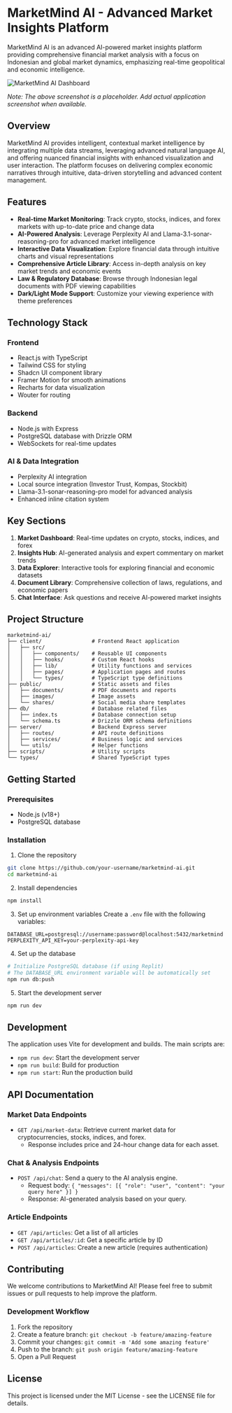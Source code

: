 
# MarketMind AI - Advanced Market Insights Platform

MarketMind AI is an advanced AI-powered market insights platform providing comprehensive financial market analysis with a focus on Indonesian and global market dynamics, emphasizing real-time geopolitical and economic intelligence.

![MarketMind AI Dashboard](https://placeholder-for-dashboard-screenshot.png)

*Note: The above screenshot is a placeholder. Add actual application screenshot when available.*

## Overview

MarketMind AI provides intelligent, contextual market intelligence by integrating multiple data streams, leveraging advanced natural language AI, and offering nuanced financial insights with enhanced visualization and user interaction. The platform focuses on delivering complex economic narratives through intuitive, data-driven storytelling and advanced content management.

## Features

- **Real-time Market Monitoring**: Track crypto, stocks, indices, and forex markets with up-to-date price and change data
- **AI-Powered Analysis**: Leverage Perplexity AI and Llama-3.1-sonar-reasoning-pro for advanced market intelligence
- **Interactive Data Visualization**: Explore financial data through intuitive charts and visual representations
- **Comprehensive Article Library**: Access in-depth analysis on key market trends and economic events
- **Law & Regulatory Database**: Browse through Indonesian legal documents with PDF viewing capabilities
- **Dark/Light Mode Support**: Customize your viewing experience with theme preferences

## Technology Stack

### Frontend
- React.js with TypeScript
- Tailwind CSS for styling
- Shadcn UI component library
- Framer Motion for smooth animations
- Recharts for data visualization
- Wouter for routing

### Backend
- Node.js with Express
- PostgreSQL database with Drizzle ORM
- WebSockets for real-time updates

### AI & Data Integration
- Perplexity AI integration
- Local source integration (Investor Trust, Kompas, Stockbit)
- Llama-3.1-sonar-reasoning-pro model for advanced analysis
- Enhanced inline citation system

## Key Sections

1. **Market Dashboard**: Real-time updates on crypto, stocks, indices, and forex
2. **Insights Hub**: AI-generated analysis and expert commentary on market trends
3. **Data Explorer**: Interactive tools for exploring financial and economic datasets
4. **Document Library**: Comprehensive collection of laws, regulations, and economic papers
5. **Chat Interface**: Ask questions and receive AI-powered market insights

## Project Structure

```
marketmind-ai/
├── client/                # Frontend React application
│   ├── src/
│   │   ├── components/    # Reusable UI components
│   │   ├── hooks/         # Custom React hooks
│   │   ├── lib/           # Utility functions and services
│   │   ├── pages/         # Application pages and routes
│   │   └── types/         # TypeScript type definitions
├── public/                # Static assets and files
│   ├── documents/         # PDF documents and reports
│   ├── images/            # Image assets
│   └── shares/            # Social media share templates
├── db/                    # Database related files
│   ├── index.ts           # Database connection setup
│   └── schema.ts          # Drizzle ORM schema definitions
├── server/                # Backend Express server
│   ├── routes/            # API route definitions
│   ├── services/          # Business logic and services
│   └── utils/             # Helper functions
├── scripts/               # Utility scripts
└── types/                 # Shared TypeScript types
```

## Getting Started

### Prerequisites
- Node.js (v18+)
- PostgreSQL database

### Installation

1. Clone the repository
```bash
git clone https://github.com/your-username/marketmind-ai.git
cd marketmind-ai
```

2. Install dependencies
```bash
npm install
```

3. Set up environment variables
Create a `.env` file with the following variables:
```
DATABASE_URL=postgresql://username:password@localhost:5432/marketmind
PERPLEXITY_API_KEY=your-perplexity-api-key
```

4. Set up the database
```bash
# Initialize PostgreSQL database (if using Replit)
# The DATABASE_URL environment variable will be automatically set
npm run db:push
```

5. Start the development server
```bash
npm run dev
```

## Development

The application uses Vite for development and builds. The main scripts are:

- `npm run dev`: Start the development server
- `npm run build`: Build for production
- `npm run start`: Run the production build

## API Documentation

### Market Data Endpoints

- `GET /api/market-data`: Retrieve current market data for cryptocurrencies, stocks, indices, and forex.
  - Response includes price and 24-hour change data for each asset.

### Chat & Analysis Endpoints

- `POST /api/chat`: Send a query to the AI analysis engine.
  - Request body: `{ "messages": [{ "role": "user", "content": "your query here" }] }`
  - Response: AI-generated analysis based on your query.

### Article Endpoints

- `GET /api/articles`: Get a list of all articles
- `GET /api/articles/:id`: Get a specific article by ID
- `POST /api/articles`: Create a new article (requires authentication)

## Contributing

We welcome contributions to MarketMind AI! Please feel free to submit issues or pull requests to help improve the platform.

### Development Workflow

1. Fork the repository
2. Create a feature branch: `git checkout -b feature/amazing-feature`
3. Commit your changes: `git commit -m 'Add some amazing feature'`
4. Push to the branch: `git push origin feature/amazing-feature`
5. Open a Pull Request

## License

This project is licensed under the MIT License - see the LICENSE file for details.
